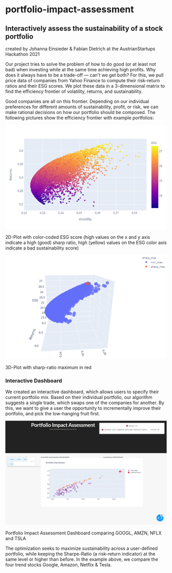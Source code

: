# portfolio-impact-assessment
## Interactively assess the sustainability of a stock portfolio

created by Johanna Einsieder & Fabian Dietrich at the AustrianStartups Hackathon 2021

Our project tries to solve the problem of how to do good (or at least not bad) when investing while at the same time achieving high profits. Why does it always have to be a trade-off — can't we get both? For this, we pull price data of companies from Yahoo Finance to compute their risk-return ratios and their ESG scores. We plot these data in a 3-dimensional matrix to find the efficiency frontier of volatility, returns, and sustainability. 

Good companies are all on this frontier. Depending on our individual preferences for different amounts of sustainability, profit, or risk, we can make rational decisions on how our portfolio should be composed. The following pictures show the efficiency frontier with example portfolios:


![](imgs/2D_Plot.png)

2D-Plot with color-coded ESG score (high values on the x and y axis indicate a high (good) sharp ratio, high (yellow) values on the ESG color axis indicate a bad sustainability score)


![](imgs/3D_plot.png)

3D-Plot with sharp-ratio maximum in red



### Interactive Dashboard
We created an interactive dashboard, which allows users to specify their current portfolio mix. Based on their individual portfolio, our algorithm suggests a single trade, which swaps one of the companies for another. By this, we want to give a user the opportunity to incrementally improve their portfolio, and pick the low-hanging fruit first.


![](imgs/portfolio-dashboard.jpg)

Portfolio Impact Assessment Dashboard comparing GOOGL, AMZN, NFLX and TSLA


The optimization seeks to maximize sustainability across a user-defined portfolio, while keeping the Sharpe-Ratio (a risk-return indicator) at the same level or higher than before. In the example above, we compare the four trend stocks Google, Amazon, Netflix & Tesla.
